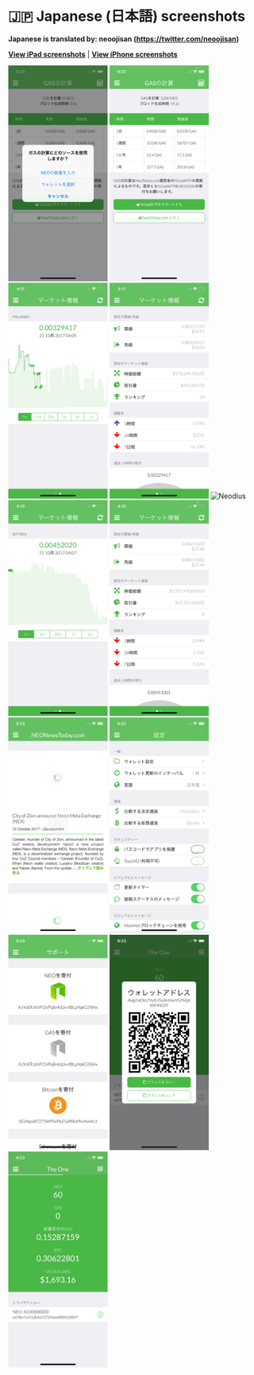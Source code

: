 # 🇯🇵 Japanese (日本語) screenshots

**Japanese is translated by: neoojisan (https://twitter.com/neoojisan)**

[**View iPad screenshots**](../iPad/japanese-screenshots.md) | [**View iPhone screenshots**](../iPhone/japanese-screenshots.md)

<img src="screen-gas-calculation-options.png" width="200" alt="GASの計算 - 方法を選択"> <img src="screen-gas-calculation.png" width="200" alt="GASの計算"> <img src="screen-gas-market-chart.png" width="200" alt="マーケット情報 - Poloniex chart"> <img src="screen-gas-market-info.png" width="200" alt="マーケット情報"> <img src="screen-menu.png" width="200" alt="Neodius"> <img src="screen-neo-market-chart.png" width="200" alt="マーケット情報 - Bittrex chart"> <img src="screen-neo-market-info.png" width="200" alt="マーケット情報"> <img src="screen-neo-news-today.png" width="200" alt="NEO News Today"> <img src="screen-settings.png" width="200" alt="設定"> <img src="screen-tip-jar.png" width="200" alt="サポート"> <img src="screen-wallet-qr-code.png" width="200" alt="現在のウォレット - アドレスをシェア"> <img src="screen-wallet.png" width="200" alt="現在のウォレット">